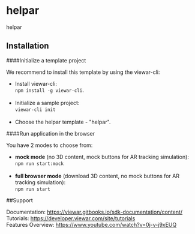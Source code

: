 # helpar

helpar

## Installation

####Initialize a template project

We recommend to install this template by using the viewar-cli:<br>

- Install viewar-cli: <br>`npm install -g viewar-cli`.<br><br>
- Initialize a sample project: <br>`viewar-cli init`<br><br>
- Choose the helpar template - "helpar".

####Run application in the browser

You have 2 modes to choose from:<br>

- <b>mock mode</b> (no 3D content, mock buttons for AR tracking simulation): <br>`npm run start:mock` <br><br>
- <b>full browser mode</b> (download 3D content, no mock buttons for AR tracking simulation): <br>`npm run start`

##Support

Documentation: https://viewar.gitbooks.io/sdk-documentation/content/
<br>Tutorials: https://developer.viewar.com/site/tutorials
<br>Features Overview: https://www.youtube.com/watch?v=0j-v-j9xEUQ